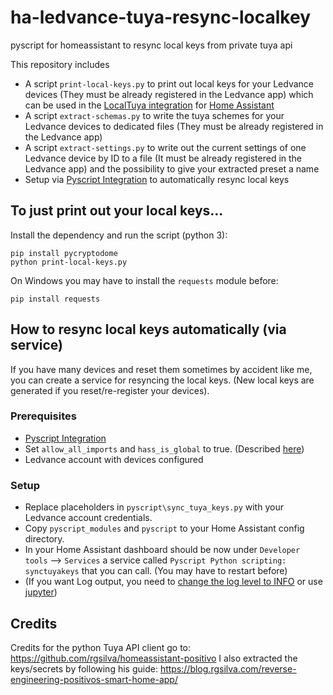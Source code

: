 # ha-ledvance-tuya-resync-localkey
pyscript for homeassistant to resync local keys from private tuya api

This repository includes
  - A script `print-local-keys.py` to print out local keys for your Ledvance devices (They must be already registered in the Ledvance app) which can be used in the [LocalTuya integration](https://github.com/rospogrigio/localtuya) for [Home Assistant](https://www.home-assistant.io/) 
  -  A script `extract-schemas.py` to write the tuya schemes for your Ledvance devices to dedicated files (They must be already registered in the Ledvance app)
  -  A script `extract-settings.py` to write out the current settings of one Ledvance device by ID to a file (It must be already registered in the Ledvance app) and the possibility to give your extracted preset a name
  - Setup via [Pyscript Integration](https://hacs-pyscript.readthedocs.io/en/latest/) to automatically resync local keys

## To just print out your local keys...

Install the dependency and run the script (python 3):
```
pip install pycryptodome
python print-local-keys.py
```

On Windows you may have to install the `requests` module before:
```
pip install requests
```

## How to resync local keys automatically (via service)

If you have many devices and reset them sometimes by accident like me, you can create a service for resyncing the local keys. (New local keys are generated if you reset/re-register your devices).  

### Prerequisites

- [Pyscript Integration](https://hacs-pyscript.readthedocs.io/en/latest/)
- Set `allow_all_imports` and `hass_is_global` to true. (Described [here](https://hacs-pyscript.readthedocs.io/en/latest/configuration.html))
- Ledvance account with devices configured

### Setup

- Replace placeholders in `pyscript\sync_tuya_keys.py` with your Ledvance account credentials.
- Copy `pyscript_modules` and `pyscript` to your Home Assistant config directory.
- In your Home Assistant dashboard should be now under `Developer tools` --> `Services` a service called `Pyscript Python scripting: synctuyakeys` that you can call. (You may have to restart before)
- (If you want Log output, you need to [change the log level to INFO](https://hacs-pyscript.readthedocs.io/en/latest/reference.html#logging) or use [jupyter](https://jupyter.org/install))



## Credits

Credits for the python Tuya API client go to: https://github.com/rgsilva/homeassistant-positivo
I also extracted the keys/secrets by following his guide: https://blog.rgsilva.com/reverse-engineering-positivos-smart-home-app/
